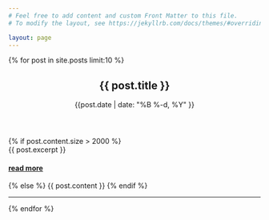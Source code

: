 ```yaml
---
# Feel free to add content and custom Front Matter to this file.
# To modify the layout, see https://jekyllrb.com/docs/themes/#overriding-theme-defaults

layout: page
---
```



<div id="posts">

{% for post in site.posts limit:10 %}
   <header class="post-header">
      <h2 class="post-title p-name">{{ post.title }}</h2>
      <p class="post-meta">
         <time class="dt-published">{{post.date | date: "%B %-d, %Y" }}
         </time>
      </p>
   </header>
   {% if post.content.size > 2000 %}
      <div>
      {{ post.excerpt }} <!-- bad! content gives you rendered html and you will truncate in the middle of a node -->
      </div>
      <h4><a href="{{ post.url }}">read more</a></h4>
   {% else %}
      {{ post.content }}
   {% endif %}
   <hr>
{% endfor %}
</div>
    
